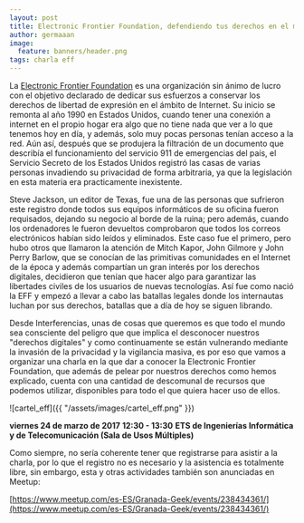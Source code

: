 ```yaml
---
layout: post
title: Electronic Frontier Foundation, defendiendo tus derechos en el mundo digital
author: germaaan
image:
  feature: banners/header.png
tags: charla eff
---
```


La [Electronic Frontier Foundation](https://www.eff.org/es) es una organización sin ánimo de lucro con el objetivo declarado de dedicar sus esfuerzos a conservar los derechos de libertad de expresión en el ámbito de Internet. Su inicio se remonta al año 1990 en Estados Unidos, cuando tener una conexión a internet en el propio hogar era algo que no tiene nada que ver a lo que tenemos hoy en día, y además, solo muy pocas personas tenían acceso a la red. Aún así, después que se produjera la filtración de un documento que describía el funcionamiento del servicio 911 de emergencias del país, el Servicio Secreto de los Estados Unidos registró las casas de varias personas invadiendo su privacidad de forma arbitraria, ya que la legislación en esta materia era practicamente inexistente.

Steve Jackson, un editor de Texas, fue una de las personas que sufrieron este registro donde todos sus equipos informáticos de su oficina fueron requisados, dejando su negocio al borde de la ruina; pero además, cuando los ordenadores le fueron devueltos comprobaron que todos los correos electrónicos habían sido leídos y eliminados. Este caso fue el primero, pero hubo otros que llamaron la atención de Mitch Kapor, John Gilmore y John Perry Barlow, que se conocían de las primitivas comunidades en el Internet de la época y además compartían un gran interés por los derechos digitales, decidieron que tenían que hacer algo para garantizar las libertades civiles de los usuarios de nuevas tecnologías. Así fue como nació la EFF y empezó a llevar a cabo las batallas legales donde los internautas luchan por sus derechos, batallas que a día de hoy se siguen librando.

Desde Interferencias, unas de cosas que queremos es que todo el mundo sea consciente del peligro que que implica el desconocer nuestros "derechos digitales" y como continuamente se están vulnerando mediante la invasión de la privacidad y la vigilancia masiva, es por eso que vamos a organizar una charla en la que dar a conocer la Electronic Frontier Foundation, que además de pelear por nuestros derechos como hemos explicado, cuenta con una cantidad de descomunal de recursos que podemos utilizar, disponibles para todo el que quiera hacer uso de ellos.

![cartel_eff]({{ "/assets/images/cartel_eff.png" }})

**viernes 24 de marzo de 2017**
**12:30 - 13:30**
**ETS de Ingenierías Informática y de Telecomunicación (Sala de Usos Múltiples)**

Como siempre, no sería coherente tener que registrarse para asistir a la charla, por lo que el registro no es necesario y la asistencia es totalmente libre, sin embargo, esta y otras actividades también son anunciadas en Meetup:

[https://www.meetup.com/es-ES/Granada-Geek/events/238434361/](https://www.meetup.com/es-ES/Granada-Geek/events/238434361/)
